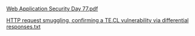 [Web Application Security Day 77.pdf](https://github.com/fengsujie/Web-Application-Security-Day-77/files/9996728/Web.Application.Security.Day.77.pdf)



[HTTP request smuggling, confirming a TE.CL vulnerability via differential responses.txt](https://github.com/fengsujie/Web-Application-Security-Day-77/files/9996729/HTTP.request.smuggling.confirming.a.TE.CL.vulnerability.via.differential.responses.txt)
